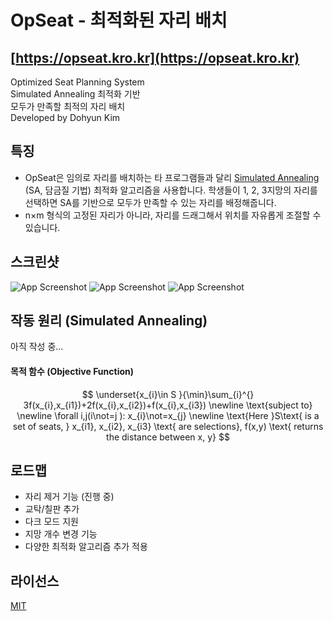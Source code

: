 # OpSeat - 최적화된 자리 배치
## [https://opseat.kro.kr](https://opseat.kro.kr)
Optimized Seat Planning System <br>
Simulated Annealing 최적화 기반 <br>
모두가 만족할 최적의 자리 배치 <br>
Developed by Dohyun Kim
## 특징
- OpSeat은 임의로 자리를 배치하는 타 프로그램들과 달리 [Simulated Annealing](https://en.wikipedia.org/wiki/Simulated_annealing) (SA, 담금질 기법) 최적화 알고리즘을 사용합니다. 학생들이 1, 2, 3지망의 자리를 선택하면 SA를 기반으로 모두가 만족할 수 있는 자리를 배정해줍니다.
- n×m 형식의 고정된 자리가 아니라, 자리를 드래그해서 위치를 자유롭게 조절할 수 있습니다.
## 스크린샷

![App Screenshot](https://i.ibb.co/zb9g8n8/2024-10-13-145208.png)
![App Screenshot](https://i.ibb.co/fMMnBx4/2024-10-13-145234.png)
![App Screenshot](https://i.ibb.co/6Y345mX/2024-10-13-145549.png)


## 작동 원리 (Simulated Annealing)
아직 작성 중...
#### 목적 함수 (Objective Function)
$$
\underset{x_{i}\in S }{\min}\sum_{i}^{} 3f(x_{i},x_{i1})+2f(x_{i},x_{i2})+f(x_{i},x_{i3}) \newline
\text{subject to} \newline
\forall i,j(i\not=j ): x_{i}\not=x_{j} \newline
\text{Here }S\text{ is a set of seats, } x_{i1}, x_{i2}, x_{i3} \text{ are selections}, f(x,y) \text{ returns the distance between x, y}
$$

## 로드맵

- 자리 제거 기능 (진행 중)
- 교탁/칠판 추가
- 다크 모드 지원
- 지망 개수 변경 기능
- 다양한 최적화 알고리즘 추가 적용
## 라이선스

[MIT](https://choosealicense.com/licenses/mit/)

